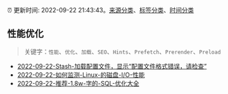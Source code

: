 :alarm_clock: 更新时间: 2022-09-22 21:43:43。[来源分类](../README.md)、[标签分类](../TAGS.md)、[时间分类](../TIMELINE.md)

## 性能优化


> 关键字：`性能`、`优化`、`加载`、`SEO`、`Hints`、`Prefetch`、`Prerender`、`Preload`



- [2022-09-22-Stash-加载配置文件，显示“配置文件格式错误，请检查”](https://www.v2ex.com/t/882244) 
- [2022-09-22-如何监测-Linux-的磁盘-I/O-性能](https://toutiao.io/k/gh30o0i) 
- [2022-09-22-推荐-1.8w-字的-SQL-优化大全](https://toutiao.io/k/tz7p6nl) 